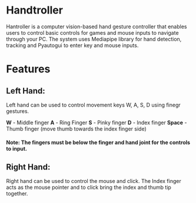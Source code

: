 # Handtroller

Hantroller is a computer vision-based hand gesture controller that enables users to control basic controls for games and mouse inputs to navigate through your PC. The system uses Mediapipe library for hand detection, tracking and Pyautogui to enter key and mouse inputs.

# Features

## Left Hand:
Left hand can be used to control movement keys W, A, S, D using finegr gestures. 

**W** - Middle finger 
**A** - Ring Finger
**S** - Pinky finger
**D** - Index finger
**Space** - Thumb finger (move thumb towards the index finger side)

#### Note: The fingers must be below the finger and hand joint for the controls to input.

## Right Hand:

Right hand can be used to control the mouse and click. The Index finger acts as the mouse pointer and to click bring the index and thumb tip together.
